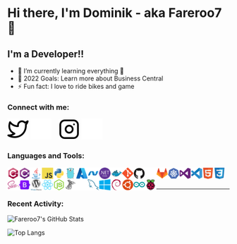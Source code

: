# Hi there, I'm Dominik - aka Fareroo7 👋 

## I'm a Developer!!
- 🌱 I’m currently learning everything 🤣
- 🥅 2022 Goals: Learn more about Business Central
- ⚡ Fun fact: I love to ride bikes and game

### Connect with me:

<!--[![](./img/globe-light.svg)](#gh-light-mode-only)
[![](./img/globe-dark.svg)](#gh-dark-mode-only)
&nbsp;&nbsp;
[![](./img/linkedin-light.svg)](#gh-light-mode-only)
[![](./img/linkedin-dark.svg)](#gh-dark-mode-only)
&nbsp;&nbsp;-->
[![Twitter](./img/twitter-light.svg)](https://twitter.com/Fareroo7#gh-light-mode-only)
[![Twitter](./img/twitter-dark.svg)](https://twitter.com/Fareroo7#gh-dark-mode-only)
&nbsp;&nbsp;
[![Instagram](./img/instagram-light.svg)](https://www.instagram.com/s1m_d0m#gh-light-mode-only)
[![Instagram](./img/instagram-dark.svg)](https://www.instagram.com/s1m_d0m#gh-dark-mode-only)

### Languages and Tools:

<div>
  <img align="left" alt="CPlusPlus" width="26px" src="/icons/cplusplus/cplusplus-original.svg" />
  <img align="left" alt="CSharp" width="26px" src="/icons/csharp/csharp-original.svg" />
  <img align="left" alt="Java" width="26px" src="/icons/java/java-original.svg" />
  <img align="left" alt="JavaScript" width="26px" src="/icons/javascript/javascript-original.svg" />
  <img align="left" alt="Python" width="26px" src="/icons/python/python-original.svg" />
  <img align="left" alt="Go" width="26px" src="/icons/go/go-original.svg" />


  <img align="left" alt="Azure" width="26px" src="/icons/azure/azure-original.svg" />
  <img align="left" alt="Dot-Net" width="26px" src="/icons/dot-net/dot-net-original.svg" />
  <img align="left" alt="DotNetCore" width="26px" src="/icons/dotnetcore/dotnetcore-original.svg" />
  <img align="left" alt="Docker" width="26px" src="/icons/docker/docker-original.svg" />
  <img align="left" alt="Git" width="26px" src="/icons/git/git-original.svg" />
  <img align="left" alt="GitHub" width="26px" src="/icons/github/github-original.svg#gh-light-mode-only" />
  <img align="left" alt="GitHub" width="26px" src="/icons/github/github-original-light.svg#gh-dark-mode-only" />
  <img align="left" alt="GitLab" width="26px" src="/icons/gitlab/gitlab-original.svg" />
  <img align="left" alt="Kubernetes" width="26px" src="/icons/kubernetes/kubernetes-plain.svg" />
  <img align="left" alt="VisualStudio" width="26px" src="/icons/visualstudio/visualstudio-plain.svg" />
  <img align="left" alt="VSCode" width="26px" src="/icons/vscode/vscode-original.svg" />

  <img align="left" alt="HTML5" width="26px" src="/icons/html5/html5-original.svg" />
  <img align="left" alt="CSS" width="26px" src="/icons/css3/css3-original.svg" />
  <img align="left" alt="SASS" width="26px" src="/icons/sass/sass-original.svg" />
  <img align="left" alt="Bootstrap" width="26px" src="/icons/bootstrap/bootstrap-original.svg" />
  <img align="left" alt="Wordpress" width="26px" src="/icons/wordpress/wordpress-original.svg" />
  <img align="left" alt="React" width="26px" src="/icons/react/react-original.svg" />
  <img align="left" alt="NodeJs" width="26px" src="/icons/nodejs/nodejs-original.svg" />
  <img align="left" alt="SqlServer" width="26px" src="/icons/microsoftsqlserver/microsoftsqlserver-plain.svg#gh-light-mode-only" />
  <img align="left" alt="SqlServer" width="26px" src="/icons/microsoftsqlserver/microsoftsqlserver-plain-light.svg#gh-dark-mode-only" />
  <img align="left" alt="MySQL" width="26px" src="/icons/mysql/mysql-original.svg" />

  <img align="left" alt="Windows" width="26px" src="/icons/windows8/windows8-original.svg" />
  <img align="left" alt="Debian" width="26px" src="/icons/debian/debian-original.svg" />
  <img align="left" alt="Ubuntu" width="26px" src="/icons/ubuntu/ubuntu-plain.svg" />

  <img align="left" alt="Arduino" width="26px" src="/icons/arduino/arduino-original.svg" />
  <img align="left" alt="RaspberryPi" width="26px" src="/icons/raspberrypi/raspberrypi-original.svg" />

</div>

<br />
<br />

---

### Recent Activity:

<!--START_SECTION:activity-->

![Fareroo7's GitHub Stats](https://github-readme-stats.vercel.app/api?username=Fareroo7&show_icons=true&hide_border=false&title_color=8cc837&icon_color=8cc837&bg_color=09131B&text_color=ffffff&border_color=0c1a25&count_private=true)

![Top Langs](https://github-readme-stats.vercel.app/api/top-langs/?username=Fareroo7&hide_border=false&title_color=8cc837&icon_color=8cc837&bg_color=09131B&text_color=ffffff&border_color=0c1a25&count_private=true)